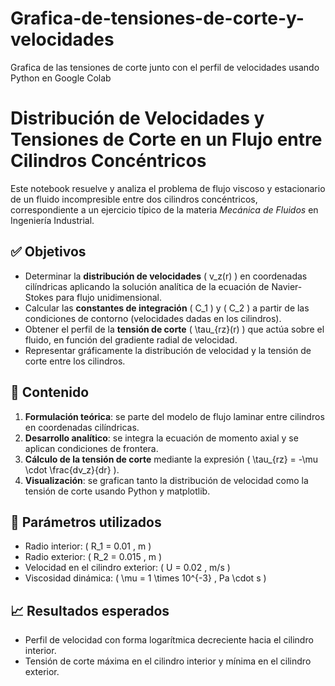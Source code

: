 # Grafica-de-tensiones-de-corte-y-velocidades
Grafica de las tensiones de corte junto con el perfil de velocidades usando Python en Google Colab
# Distribución de Velocidades y Tensiones de Corte en un Flujo entre Cilindros Concéntricos

Este notebook resuelve y analiza el problema de flujo viscoso y estacionario de un fluido incompresible entre dos cilindros concéntricos, correspondiente a un ejercicio típico de la materia *Mecánica de Fluidos* en Ingeniería Industrial.

## ✅ Objetivos

- Determinar la **distribución de velocidades** \( v_z(r) \) en coordenadas cilíndricas aplicando la solución analítica de la ecuación de Navier-Stokes para flujo unidimensional.
- Calcular las **constantes de integración** \( C_1 \) y \( C_2 \) a partir de las condiciones de contorno (velocidades dadas en los cilindros).
- Obtener el perfil de la **tensión de corte** \( \tau_{rz}(r) \) que actúa sobre el fluido, en función del gradiente radial de velocidad.
- Representar gráficamente la distribución de velocidad y la tensión de corte entre los cilindros.

## 📌 Contenido

1. **Formulación teórica**: se parte del modelo de flujo laminar entre cilindros en coordenadas cilíndricas.
2. **Desarrollo analítico**: se integra la ecuación de momento axial y se aplican condiciones de frontera.
3. **Cálculo de la tensión de corte** mediante la expresión \( \tau_{rz} = -\mu \cdot \frac{dv_z}{dr} \).
4. **Visualización**: se grafican tanto la distribución de velocidad como la tensión de corte usando Python y matplotlib.

## 🧮 Parámetros utilizados

- Radio interior: \( R_1 = 0.01 \, m \)
- Radio exterior: \( R_2 = 0.015 \, m \)
- Velocidad en el cilindro exterior: \( U = 0.02 \, m/s \)
- Viscosidad dinámica: \( \mu = 1 \times 10^{-3} \, Pa \cdot s \)

## 📈 Resultados esperados

- Perfil de velocidad con forma logarítmica decreciente hacia el cilindro interior.
- Tensión de corte máxima en el cilindro interior y mínima en el cilindro exterior.


